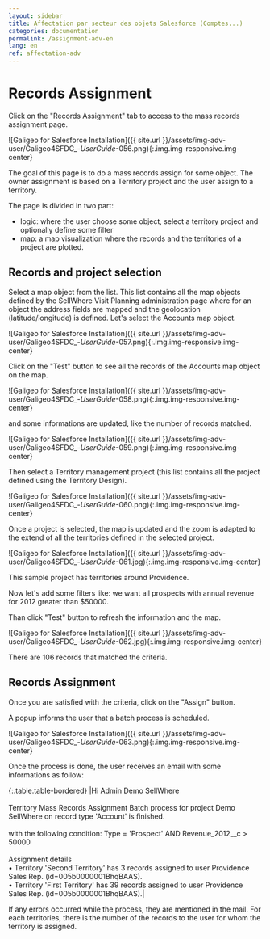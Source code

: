 ```yaml
---
layout: sidebar
title: Affectation par secteur des objets Salesforce (Comptes...)
categories: documentation
permalink: /assignment-adv-en
lang: en
ref: affectation-adv
---
```


# Records Assignment

Click on the "Records Assignment" tab to access to the mass records assignment page.

![Galigeo for Salesforce Installation]({{ site.url }}/assets/img-adv-user/Galigeo4SFDC_-_UserGuide_-056.png){:.img.img-responsive.img-center}

The goal of this page is to do a mass records assign for some object. The owner assignment is based on a Territory project and the user assign to a territory.

The page is divided in two part:

- logic: where the user choose some object, select a territory project and optionally define some filter
- map: a map visualization where the records and the territories of a project are plotted.

## Records and project selection

Select a map object from the list. This list contains all the map objects defined by the SellWhere Visit Planning administration page where for an object the address fields are mapped and the geolocation (latitude/longitude) is defined. Let's select the Accounts map object.

![Galigeo for Salesforce Installation]({{ site.url }}/assets/img-adv-user/Galigeo4SFDC_-_UserGuide_-057.png){:.img.img-responsive.img-center}

Click on the "Test" button to see all the records of the Accounts map object on the map.

![Galigeo for Salesforce Installation]({{ site.url }}/assets/img-adv-user/Galigeo4SFDC_-_UserGuide_-058.png){:.img.img-responsive.img-center}

and some informations are updated, like the number of records matched.

![Galigeo for Salesforce Installation]({{ site.url }}/assets/img-adv-user/Galigeo4SFDC_-_UserGuide_-059.png){:.img.img-responsive.img-center}

Then select a Territory management project (this list contains all the project defined using the Territory Design).

![Galigeo for Salesforce Installation]({{ site.url }}/assets/img-adv-user/Galigeo4SFDC_-_UserGuide_-060.png){:.img.img-responsive.img-center}

Once a project is selected, the map is updated and the zoom is adapted to the extend of all the territories defined in the selected project.

![Galigeo for Salesforce Installation]({{ site.url }}/assets/img-adv-user/Galigeo4SFDC_-_UserGuide_-061.jpg){:.img.img-responsive.img-center}

This sample project has territories around Providence.

Now let's add some filters like: we want all prospects with annual revenue for 2012 greater than $50000.

Than click "Test" button to refresh the information and the map.

![Galigeo for Salesforce Installation]({{ site.url }}/assets/img-adv-user/Galigeo4SFDC_-_UserGuide_-062.jpg){:.img.img-responsive.img-center}

There are 106 records that matched the criteria.

## Records Assignment

Once you are satisfied with the criteria, click on the "Assign" button. 

A popup informs the user that a batch process is scheduled.

![Galigeo for Salesforce Installation]({{ site.url }}/assets/img-adv-user/Galigeo4SFDC_-_UserGuide_-063.png){:.img.img-responsive.img-center}

Once the process is done, the user receives an email with some informations as follow:

{:.table.table-bordered}
|Hi Admin Demo SellWhere<br><br>Territory Mass Records Assignment Batch process for project Demo SellWhere on record type 'Account' is finished.<br><br>with the following condition: Type = 'Prospect' AND Revenue_2012__c > 50000<br><br>Assignment details<br>• Territory 'Second Territory' has 3 records assigned to user Providence Sales Rep. (id=005b0000001BhqBAAS).<br>• Territory 'First Territory' has 39 records assigned to user Providence Sales Rep. (id=005b0000001BhqBAAS).|

If any errors occurred while the process, they are mentioned in the mail. For each territories, there is the number of the records to the user for whom the territory is assigned.
